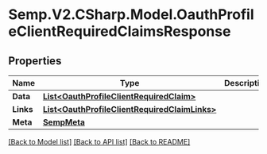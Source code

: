 # Semp.V2.CSharp.Model.OauthProfileClientRequiredClaimsResponse
## Properties

Name | Type | Description | Notes
------------ | ------------- | ------------- | -------------
**Data** | [**List&lt;OauthProfileClientRequiredClaim&gt;**](OauthProfileClientRequiredClaim.md) |  | [optional] 
**Links** | [**List&lt;OauthProfileClientRequiredClaimLinks&gt;**](OauthProfileClientRequiredClaimLinks.md) |  | [optional] 
**Meta** | [**SempMeta**](SempMeta.md) |  | 

[[Back to Model list]](../README.md#documentation-for-models) [[Back to API list]](../README.md#documentation-for-api-endpoints) [[Back to README]](../README.md)

